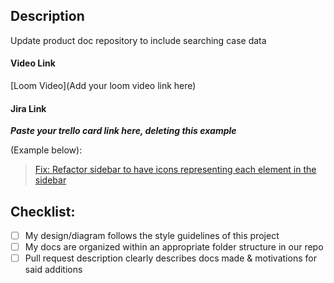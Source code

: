 ## Description

Update product doc repository to include searching case data

#### Video Link

[Loom Video](Add your loom video link here)

#### Jira Link

___Paste your trello card link here, deleting this example___

(Example below):

<blockquote class="trello-card"><a href="https:&#x2F;&#x2F;trello.com&#x2F;c&#x2F;JfipwNkb&#x2F;265-fix-refactor-sidebar-to-have-icons-representing-each-element-in-the-sidebar">Fix: Refactor sidebar to have icons representing each element in the sidebar</a></blockquote>

## Checklist:

- [ ] My design/diagram follows the style guidelines of this project
- [ ] My docs are organized within an appropriate folder structure in our repo
- [ ] Pull request description clearly describes docs made & motivations for said additions